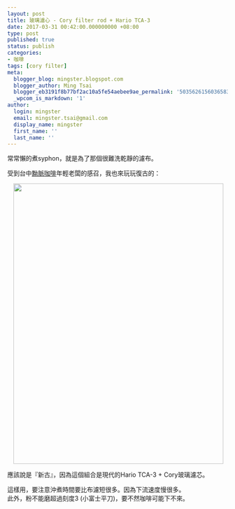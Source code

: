```yaml
---
layout: post
title: 玻璃濾心 - Cory filter rod + Hario TCA-3
date: 2017-03-31 00:42:00.000000000 +08:00
type: post
published: true
status: publish
categories:
- 咖啡
tags: [cory filter]
meta:
  blogger_blog: mingster.blogspot.com
  blogger_author: Ming Tsai
  blogger_eb3191f8b77bf2ac10a5fe54aebee9ae_permalink: '5035626156036583193'
  _wpcom_is_markdown: '1'
author:
  login: mingster
  email: mingster.tsai@gmail.com
  display_name: mingster
  first_name: ''
  last_name: ''
---
```

<p>常常懶的煮syphon，就是為了那個很難洗乾靜的濾布。</p>
<p>受到台中<a href="https://www.facebook.com/%E9%BB%9D%E8%84%88%E5%92%96%E5%95%A1-162520000821845/" target="_blank" rel="noopener">黝脈咖啡</a>年輕老闆的感召，我也來玩玩復古的：</p>
<p><a style="margin-left:1em;margin-right:1em;text-align:center;" href="https://mingster.files.wordpress.com/2017/03/f40f7-img_2011.jpg"><img src="{{ site.JB.IMAGE_PATH }}/f40f7-img_2011.jpg?w=225" width="480" height="640" border="0" /></a></p>
<p>應該說是『新古』，因為這個組合是現代的Hario TCA-3 + Cory玻璃濾芯。</p>
<div class="separator" style="clear:both;text-align:left;">這樣用，要注意沖煮時間要比布濾短很多。因為下流速度慢很多。</div>
<div class="separator" style="clear:both;text-align:left;">此外，粉不能磨超過刻度3 (小富士平刀)，要不然咖啡可能下不來。</div>
<div class="separator" style="clear:both;text-align:left;"></div>
